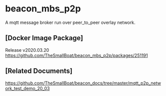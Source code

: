 # beacon_mbs_p2p
A mqtt message broker run over peer_to_peer overlay network.

## [Docker Image Package]
Release v2020.03.20 https://github.com/TheSmallBoat/beacon_mbs_p2p/packages/251191

## [Related Documents]
https://github.com/TheSmallBoat/beacon_docs/tree/master/mqtt_p2p_network_test_demo_20_03
